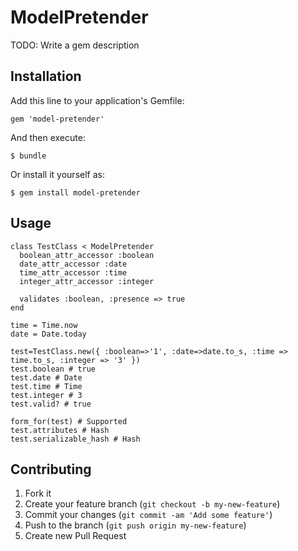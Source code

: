 # ModelPretender

TODO: Write a gem description

## Installation

Add this line to your application's Gemfile:

    gem 'model-pretender'

And then execute:

    $ bundle

Or install it yourself as:

    $ gem install model-pretender

## Usage

    class TestClass < ModelPretender
      boolean_attr_accessor :boolean
      date_attr_accessor :date 
      time_attr_accessor :time 
      integer_attr_accessor :integer 
      
      validates :boolean, :presence => true
    end

    time = Time.now
    date = Date.today
    
    test=TestClass.new({ :boolean=>'1', :date=>date.to_s, :time => time.to_s, :integer => '3' })
    test.boolean # true
    test.date # Date
    test.time # Time
    test.integer # 3
    test.valid? # true
    
    form_for(test) # Supported
    test.attributes # Hash
    test.serializable_hash # Hash

## Contributing

1. Fork it
2. Create your feature branch (`git checkout -b my-new-feature`)
3. Commit your changes (`git commit -am 'Add some feature'`)
4. Push to the branch (`git push origin my-new-feature`)
5. Create new Pull Request
